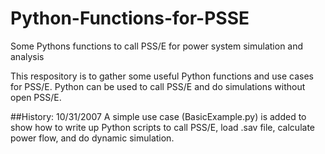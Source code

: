 # Python-Functions-for-PSSE
Some Pythons functions to call PSS/E for power system simulation and analysis

This respository is to gather some useful Python functions and use cases for PSS/E.
Python can be used to call PSS/E and do simulations without open PSS/E.

##History:
10/31/2007
A simple use case (BasicExample.py) is added to show how to write up Python scripts to call PSS/E, load .sav file, calculate power flow, and do dynamic simulation.
